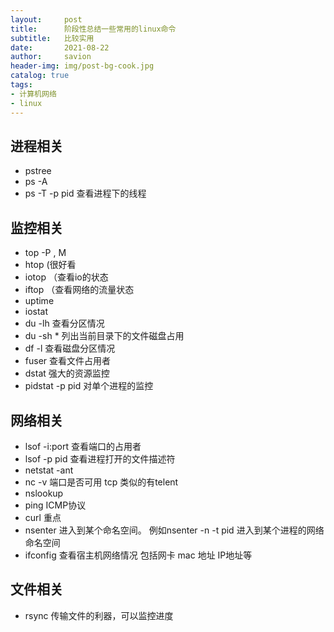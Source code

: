 ```yaml
---
layout:     post
title:      阶段性总结一些常用的linux命令
subtitle:   比较实用
date:       2021-08-22
author:     savion
header-img: img/post-bg-cook.jpg
catalog: true
tags:
- 计算机网络
- linux
---
```



## 进程相关

- pstree  
- ps -A
- ps -T -p pid  查看进程下的线程

## 监控相关

- top -P , M
- htop  (很好看
- iotop （查看io的状态
- iftop （查看网络的流量状态
- uptime
- iostat
- du -lh 查看分区情况
- du -sh *  列出当前目录下的文件磁盘占用
- df -l 查看磁盘分区情况
- fuser 查看文件占用者
- dstat 强大的资源监控
- pidstat -p pid 对单个进程的监控

## 网络相关

- lsof -i:port   查看端口的占用者
- lsof -p pid 查看进程打开的文件描述符
- netstat -ant
- nc -v  端口是否可用 tcp  类似的有telent
- nslookup
- ping   ICMP协议
- curl 重点
- nsenter 进入到某个命名空间。 例如nsenter -n -t pid 进入到某个进程的网络命名空间
- ifconfig 查看宿主机网络情况 包括网卡 mac 地址 IP地址等

## 文件相关

- rsync 传输文件的利器，可以监控进度




